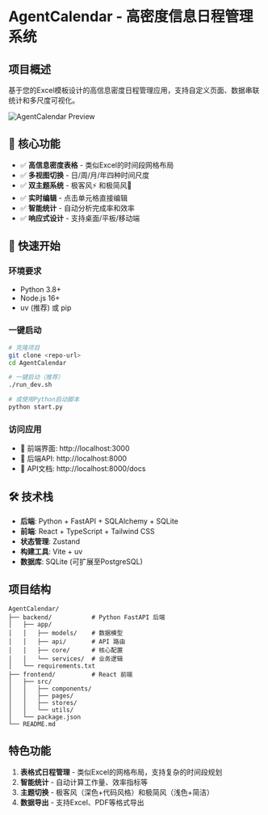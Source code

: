 # AgentCalendar - 高密度信息日程管理系统

## 项目概述
基于您的Excel模板设计的高信息密度日程管理应用，支持自定义页面、数据串联统计和多尺度可视化。

![AgentCalendar Preview](https://via.placeholder.com/800x400/0a0a0a/00ff00?text=AgentCalendar+Preview)

## 🎯 核心功能
- ✅ **高信息密度表格** - 类似Excel的时间段网格布局
- ✅ **多视图切换** - 日/周/月/年四种时间尺度
- ✅ **双主题系统** - 极客风⚡ 和极简风🎨 
- ✅ **实时编辑** - 点击单元格直接编辑
- ✅ **智能统计** - 自动分析完成率和效率
- ✅ **响应式设计** - 支持桌面/平板/移动端

## 🚀 快速开始

### 环境要求
- Python 3.8+ 
- Node.js 16+
- uv (推荐) 或 pip

### 一键启动
```bash
# 克隆项目
git clone <repo-url>
cd AgentCalendar

# 一键启动（推荐）
./run_dev.sh

# 或使用Python启动脚本
python start.py
```

### 访问应用
- 🎨 前端界面: http://localhost:3000
- 🔧 后端API: http://localhost:8000  
- 📖 API文档: http://localhost:8000/docs

## 🛠️ 技术栈
- **后端**: Python + FastAPI + SQLAlchemy + SQLite
- **前端**: React + TypeScript + Tailwind CSS
- **状态管理**: Zustand
- **构建工具**: Vite + uv
- **数据库**: SQLite (可扩展至PostgreSQL)

## 项目结构
```
AgentCalendar/
├── backend/           # Python FastAPI 后端
│   ├── app/
│   │   ├── models/    # 数据模型
│   │   ├── api/       # API 路由
│   │   ├── core/      # 核心配置
│   │   └── services/  # 业务逻辑
│   └── requirements.txt
├── frontend/          # React 前端
│   ├── src/
│   │   ├── components/
│   │   ├── pages/
│   │   ├── stores/
│   │   └── utils/
│   └── package.json
└── README.md
```

## 特色功能
1. **表格式日程管理** - 类似Excel的网格布局，支持复杂的时间段规划
2. **智能统计** - 自动计算工作量、效率指标等
3. **主题切换** - 极客风（深色+代码风格）和极简风（浅色+简洁）
4. **数据导出** - 支持Excel、PDF等格式导出